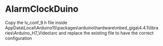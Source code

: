 # AlarmClockDuino

Copy the lv_conf_9.h file inside 
AppData\Local\Arduino15\packages\arduino\hardware\mbed_giga\4.4.1\libraries\Arduino_H7_Video\src
and replace the existing file to have the correct configuration